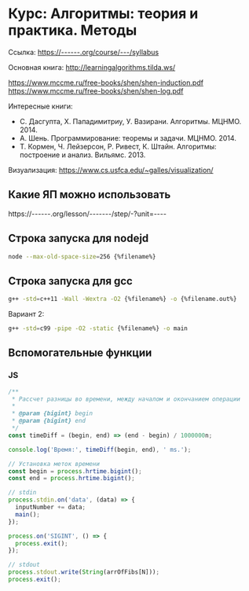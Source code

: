 # Курс: Алгоритмы: теория и практика. Методы

Ссылка: [https://------.org/course/---/syllabus](https://------.org/course/---/syllabus)

Основная книга: http://learningalgorithms.tilda.ws/

https://www.mccme.ru/free-books/shen/shen-induction.pdf
https://www.mccme.ru/free-books/shen/shen-log.pdf

Интересные книги:

- С. Дасгупта, Х. Пападимитриу, У. Вазирани. Алгоритмы. МЦНМО. 2014.
- А. Шень. Программирование: теоремы и задачи. МЦНМО. 2014.
- Т. Кормен, Ч. Лейзерсон, Р. Ривест, К. Штайн. Алгоритмы: построение и анализ. Вильямс. 2013.

Визуализация: https://www.cs.usfca.edu/~galles/visualization/

## Какие ЯП можно использовать

https://------.org/lesson/-------/step/-?unit=----

## Строка запуска для nodejd

```sh
node --max-old-space-size=256 {%filename%}
```

## Строка запуска для gcc

```sh
g++ -std=c++11 -Wall -Wextra -O2 {%filename%} -o {%filename.out%}
```

Вариант 2:

```sh
g++ -std=c99 -pipe -O2 -static {%filename%} -o main
```

## Вспомогательные функции

### JS

```js
/**
 * Рассчет разницы во времени, между началом и окончанием операции
 *
 * @param {bigint} begin
 * @param {bigint} end
 */
const timeDiff = (begin, end) => (end - begin) / 1000000n;
```

```js
console.log('Время:', timeDiff(begin, end), ' ms.');
```

```js
// Установка меток времени
const begin = process.hrtime.bigint();
const end = process.hrtime.bigint();
```

```js
// stdin
process.stdin.on('data', (data) => {
  inputNumber += data;
  main();
});

process.on('SIGINT', () => {
  process.exit();
});
```

```js
// stdout
process.stdout.write(String(arrOfFibs[N]));
process.exit();
```
